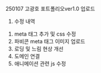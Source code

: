 250107 고광호 포트폴리오ver1.0 업로드
1. 수정 내역
  1) meta 태그 추가 및 css 수정
  2) 파비콘 meta 태그 이미지 업로드
  3) 로딩 및 느림 현상 개선
  4) 도메인 연결
  5) 애니메이션 관련 js 수정
